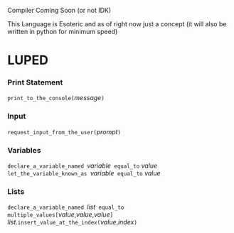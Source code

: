 Compiler Coming Soon (or not IDK)

This Language is Esoteric and as of right now just a concept (it will also be written in python for minimum speed)

# LUPED

### Print Statement

`print_to_the_console(`_message_`)`

### Input

`request_input_from_the_user(`_prompt_`)`

### Variables

`declare_a_variable_named `_variable_` equal_to` _value_
`let_the_variable_known_as `_variable_` equal_to` _value_

### Lists

`declare_a_variable_named `_list_` equal_to multiple_values[`_value_,_value_,_value_`]`
_list_.`insert_value_at_the_index(`_value_,_index_`)`
